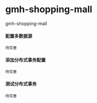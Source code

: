 # gmh-shopping-mall

gmh-shopping-mall

#### 配置多数据源

```text
待完善
```

#### 添加分布式事务配置

```text
待完善
```

#### 测试分布式事务

```text
待完善
```
